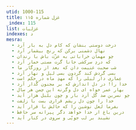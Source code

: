 ```yaml
---
utid: 1000-115
title: غزل شماره ۱۱۵
_index: 115
list: غزلیات
indexes: د
mesra:
  - درخت دوستی بنشان که کام دل به بار آرد
  - نهال دشمنی برکن که رنج بیشمار آرد
  - چو مهمان خراباتی به عزّت باش با رندان
  - که دردِ سرکشی جانا گرت مستی خمار آرد
  - شب صحبت غنیمت دان که بعد از روزگار ما
  - بسی گردش کند گردون بسی لیل و نهار آرد
  - عِماری دار لیلی را که مهدِ ماه در حکم است
  - خدا را! در دل اندازش که بر مجنون گُذار آرد
  - بهار عمر خواه ای دل وگرنه این چمن هر سال
  - چو نسرین صد گل آرد بار و چون بلبل هزار آید
  - خدا را چون دل ریشم قراری بست با زلفت
  - بفرما لعل نوشین را که حالش با قرار آید
  - درین باغ ار خدا خواهد دگر پیرانه سر حافظ
  - نشیند بر لب جویّی و سروی در کنار آید
---
```

